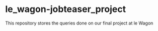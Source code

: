 # le_wagon-jobteaser_project
This repository stores the queries done on our final project at le Wagon
